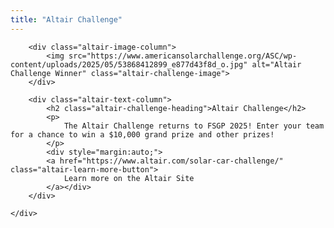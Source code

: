 ```yaml
---
title: "Altair Challenge"
---
```


<div class="altair-challenge-section">
    <div class="altair-challenge-flex-container">

        <div class="altair-image-column">
            <img src="https://www.americansolarchallenge.org/ASC/wp-content/uploads/2025/05/53868412899_e877d43f8d_o.jpg" alt="Altair Challenge Winner" class="altair-challenge-image">
        </div>

        <div class="altair-text-column">
            <h2 class="altair-challenge-heading">Altair Challenge</h2>
            <p>
                The Altair Challenge returns to FSGP 2025! Enter your team for a chance to win a $10,000 grand prize and other prizes!
            </p>
			<div style="margin:auto;">
            <a href="https://www.altair.com/solar-car-challenge/" class="altair-learn-more-button">
                Learn more on the Altair Site
            </a></div>
        </div>

    </div>
</div>
